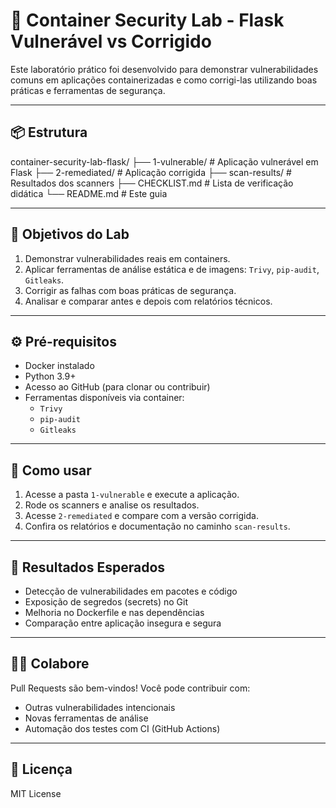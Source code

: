 
# 🔐 Container Security Lab - Flask Vulnerável vs Corrigido

Este laboratório prático foi desenvolvido para demonstrar vulnerabilidades comuns em aplicações containerizadas e como corrigi-las utilizando boas práticas e ferramentas de segurança.

---

## 📦 Estrutura

container-security-lab-flask/
├── 1-vulnerable/     # Aplicação vulnerável em Flask
├── 2-remediated/     # Aplicação corrigida
├── scan-results/     # Resultados dos scanners
├── CHECKLIST.md      # Lista de verificação didática
└── README.md         # Este guia

---

## 🎯 Objetivos do Lab

1. Demonstrar vulnerabilidades reais em containers.
2. Aplicar ferramentas de análise estática e de imagens: `Trivy`, `pip-audit`, `Gitleaks`.
3. Corrigir as falhas com boas práticas de segurança.
4. Analisar e comparar antes e depois com relatórios técnicos.

---

## ⚙️ Pré-requisitos

- Docker instalado
- Python 3.9+
- Acesso ao GitHub (para clonar ou contribuir)
- Ferramentas disponíveis via container:
  - `Trivy`
  - `pip-audit`
  - `Gitleaks`

---

## 🚀 Como usar

1. Acesse a pasta `1-vulnerable` e execute a aplicação.
2. Rode os scanners e analise os resultados.
3. Acesse `2-remediated` e compare com a versão corrigida.
4. Confira os relatórios e documentação no caminho `scan-results`.

---

## 🧪 Resultados Esperados

- Detecção de vulnerabilidades em pacotes e código
- Exposição de segredos (secrets) no Git
- Melhoria no Dockerfile e nas dependências
- Comparação entre aplicação insegura e segura

---

## 👩‍💻 Colabore

Pull Requests são bem-vindos! Você pode contribuir com:

- Outras vulnerabilidades intencionais
- Novas ferramentas de análise
- Automação dos testes com CI (GitHub Actions)

---

## 📄 Licença

MIT License
